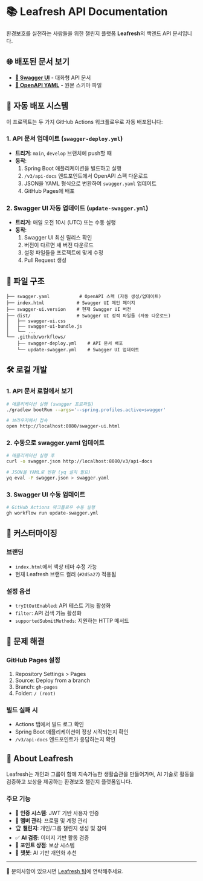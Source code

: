 # 📚 Leafresh API Documentation

환경보호를 실천하는 사람들을 위한 챌린지 플랫폼 **Leafresh**의 백엔드 API 문서입니다.

## 🌐 배포된 문서 보기

- **[📖 Swagger UI](https://100-hours-a-week.github.io/15-Leafresh-BE/)** - 대화형 API 문서
- **[📄 OpenAPI YAML](https://100-hours-a-week.github.io/15-Leafresh-BE/swagger.yaml)** - 원본 스키마 파일

## 🚀 자동 배포 시스템

이 프로젝트는 두 가지 GitHub Actions 워크플로우로 자동 배포됩니다:

### 1. API 문서 업데이트 (`swagger-deploy.yml`)
- **트리거**: `main`, `develop` 브랜치에 push할 때
- **동작**:
  1. Spring Boot 애플리케이션을 빌드하고 실행
  2. `/v3/api-docs` 엔드포인트에서 OpenAPI 스펙 다운로드
  3. JSON을 YAML 형식으로 변환하여 `swagger.yaml` 업데이트
  4. GitHub Pages에 배포

### 2. Swagger UI 자동 업데이트 (`update-swagger.yml`)
- **트리거**: 매일 오전 10시 (UTC) 또는 수동 실행
- **동작**:
  1. Swagger UI 최신 릴리스 확인
  2. 버전이 다르면 새 버전 다운로드
  3. 설정 파일들을 프로젝트에 맞게 수정
  4. Pull Request 생성

## 📁 파일 구조

```
├── swagger.yaml           # OpenAPI 스펙 (자동 생성/업데이트)
├── index.html            # Swagger UI 메인 페이지
├── swagger-ui.version    # 현재 Swagger UI 버전
├── dist/                 # Swagger UI 정적 파일들 (자동 다운로드)
│   ├── swagger-ui.css
│   ├── swagger-ui-bundle.js
│   └── ...
└── .github/workflows/
    ├── swagger-deploy.yml    # API 문서 배포
    └── update-swagger.yml    # Swagger UI 업데이트
```

## 🛠️ 로컬 개발

### 1. API 문서 로컬에서 보기

```bash
# 애플리케이션 실행 (swagger 프로파일)
./gradlew bootRun --args='--spring.profiles.active=swagger'

# 브라우저에서 접속
open http://localhost:8080/swagger-ui.html
```

### 2. 수동으로 swagger.yaml 업데이트

```bash
# 애플리케이션 실행 후
curl -o swagger.json http://localhost:8080/v3/api-docs

# JSON을 YAML로 변환 (yq 설치 필요)
yq eval -P swagger.json > swagger.yaml
```

### 3. Swagger UI 수동 업데이트

```bash
# GitHub Actions 워크플로우 수동 실행
gh workflow run update-swagger.yml
```

## 🎨 커스터마이징

### 브랜딩
- `index.html`에서 색상 테마 수정 가능
- 현재 Leafresh 브랜드 컬러 (`#2d5a27`) 적용됨

### 설정 옵션
- `tryItOutEnabled`: API 테스트 기능 활성화
- `filter`: API 검색 기능 활성화
- `supportedSubmitMethods`: 지원하는 HTTP 메서드

## 🔧 문제 해결

### GitHub Pages 설정
1. Repository Settings > Pages
2. Source: Deploy from a branch
3. Branch: `gh-pages`
4. Folder: `/ (root)`

### 빌드 실패 시
- Actions 탭에서 빌드 로그 확인
- Spring Boot 애플리케이션이 정상 시작되는지 확인
- `/v3/api-docs` 엔드포인트가 응답하는지 확인

## 🌱 About Leafresh

Leafresh는 개인과 그룹이 함께 지속가능한 생활습관을 만들어가며, AI 기술로 활동을 검증하고 보상을 제공하는 환경보호 챌린지 플랫폼입니다.

### 주요 기능
- 🔐 **인증 시스템**: JWT 기반 사용자 인증
- 👤 **멤버 관리**: 프로필 및 계정 관리
- 🏆 **챌린지**: 개인/그룹 챌린지 생성 및 참여
- ✅ **AI 검증**: 이미지 기반 활동 검증
- 🛒 **포인트 상점**: 보상 시스템
- 🤖 **챗봇**: AI 기반 개인화 추천

---

📧 문의사항이 있으시면 [Leafresh 팀](https://leafresh.app)에 연락해주세요.
